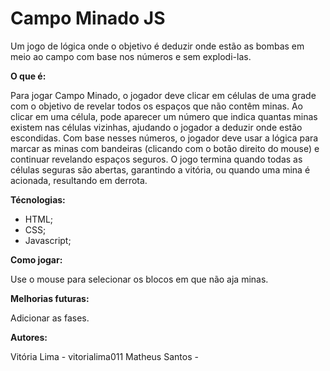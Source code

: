# Campo Minado JS
Um jogo de lógica onde o objetivo é deduzir onde estão as bombas em meio ao campo com base nos números e sem explodi-las.

**O que é:**

  Para jogar Campo Minado, o jogador deve clicar em células de uma grade com o objetivo de revelar todos os espaços que não contêm minas. Ao clicar em uma célula, pode aparecer um número que indica quantas minas existem nas células vizinhas, ajudando o jogador a deduzir onde estão escondidas. Com base nesses números, o jogador deve usar a lógica para marcar as minas com bandeiras (clicando com o botão direito do mouse) e continuar revelando espaços seguros. O jogo termina quando todas as células seguras são abertas, garantindo a vitória, ou quando uma mina é acionada, resultando em derrota.


**Técnologias:**

- HTML;
- CSS;
- Javascript;

  

**Como jogar:**

  Use o mouse para selecionar os blocos em que não aja minas.

**Melhorias futuras:**

  Adicionar as fases.

**Autores:**

  Vitória Lima - vitorialima011
  Matheus Santos - 

